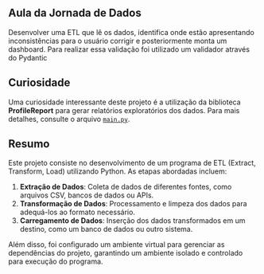 ## Aula da Jornada de Dados
Desenvolver uma ETL que lê os dados, identifica onde estão apresentando inconsistências para o usuário corrigir e posteriormente monta um dashboard.
Para realizar essa validação foi utilizado um validador através do Pydantic

## Curiosidade
Uma curiosidade interessante deste projeto é a utilização da biblioteca **ProfileReport** para gerar relatórios exploratórios dos dados. Para mais detalhes, consulte o arquivo [`main.py`](./main.py).

## Resumo

Este projeto consiste no desenvolvimento de um programa de ETL (Extract, Transform, Load) utilizando Python. As etapas abordadas incluem:

1. **Extração de Dados**: Coleta de dados de diferentes fontes, como arquivos CSV, bancos de dados ou APIs.
2. **Transformação de Dados**: Processamento e limpeza dos dados para adequá-los ao formato necessário.
3. **Carregamento de Dados**: Inserção dos dados transformados em um destino, como um banco de dados ou outro sistema.

Além disso, foi configurado um ambiente virtual para gerenciar as dependências do projeto, garantindo um ambiente isolado e controlado para execução do programa.

